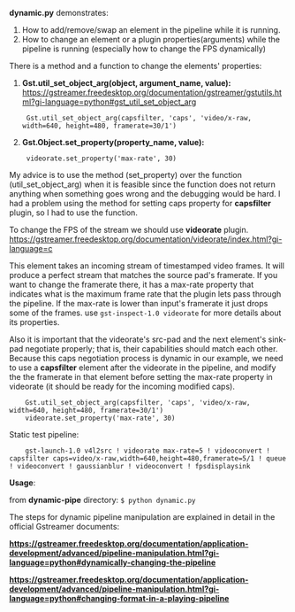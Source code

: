 **dynamic.py** demonstrates:

1. How to add/remove/swap an element in the pipeline while it is running.
2. How to change an element or a plugin properties(arguments) while the pipeline is running (especially how to change 
the FPS dynamically)

There is a method and a function to change the elements' properties:

1. **Gst.util_set_object_arg(object, argument_name, value):** https://gstreamer.freedesktop.org/documentation/gstreamer/gstutils.html?gi-language=python#gst_util_set_object_arg

        Gst.util_set_object_arg(capsfilter, 'caps', 'video/x-raw, width=640, height=480, framerate=30/1')
        
2. **Gst.Object.set_property(property_name, value):**

        videorate.set_property('max-rate', 30)

My advice is to use the method (set_property) over the function (util_set_object_arg) when it is feasible since the function does not return anything when something
goes wrong and the debugging would be hard. I had a problem using the method for setting caps property for **capsfilter**
plugin, so I had to use the function.

To change the FPS of the stream we should use **videorate** plugin. 
https://gstreamer.freedesktop.org/documentation/videorate/index.html?gi-language=c

This element takes an incoming stream of timestamped video frames. It will produce a perfect stream that matches the source pad's framerate.
If you want to change the framerate there, it has a max-rate property that indicates what is the maximum frame rate that the plugin
lets pass through the pipeline. If the max-rate is lower than input's framerate it just drops some of the frames. 
use `gst-inspect-1.0 videorate` for more details about its properties.

Also it is important that the videorate's src-pad and the next element's sink-pad negotiate properly; that is, their
capabilities should match each other. Because this caps negotiation process is dynamic in our example,
we need to use a **capsfilter** element after the videorate in the pipeline, and modify the 
the framerate in that element before setting the max-rate property in videorate (it should be ready for the incoming modified caps).

        Gst.util_set_object_arg(capsfilter, 'caps', 'video/x-raw, width=640, height=480, framerate=30/1')
        videorate.set_property('max-rate', 30)
        
Static test pipeline:

        gst-launch-1.0 v4l2src ! videorate max-rate=5 ! videoconvert ! capsfilter caps=video/x-raw,width=640,height=480,framerate=5/1 ! queue ! videoconvert ! gaussianblur ! videoconvert ! fpsdisplaysink
        
   
**Usage**: 

from **dynamic-pipe** directory:
`$ python dynamic.py`

The steps for dynamic pipeline manipulation are explained in detail in the official Gstreamer documents:

**https://gstreamer.freedesktop.org/documentation/application-development/advanced/pipeline-manipulation.html?gi-language=python#dynamically-changing-the-pipeline**

**https://gstreamer.freedesktop.org/documentation/application-development/advanced/pipeline-manipulation.html?gi-language=python#changing-format-in-a-playing-pipeline**




